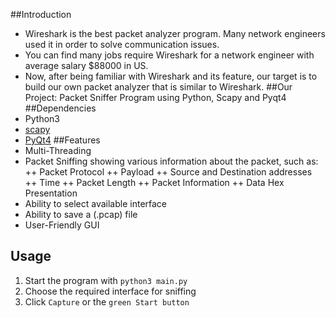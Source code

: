 
##Introduction 
+ Wireshark is the best packet analyzer program. Many network engineers used it in order to solve communication issues. 
+ You can find many jobs require Wireshark for a network engineer with average salary $88000 in US. 
+ Now, after being familiar with Wireshark and its feature, our target is to build our own packet analyzer that is similar to Wireshark.
##Our Project:
Packet Sniffer Program using Python, Scapy and Pyqt4
##Dependencies
+ Python3
+ [scapy](https://github.com/phaethon/scapy)
+ [PyQt4](https://sourceforge.net/projects/pyqt/files/PyQt4/PyQt-4.11.4/PyQt4-4.11.4-gpl-Py3.4-Qt5.5.0-x64.exe/download)
##Features
+ Multi-Threading
+ Packet Sniffing showing various information about the packet, such as: 
++ Packet Protocol
++ Payload
++ Source and Destination addresses
++ Time
++ Packet Length
++ Packet Information
++ Data Hex Presentation
+ Ability to select available interface
+ Ability to save a (.pcap) file
+ User-Friendly GUI
## Usage
1. Start the program with `python3 main.py`
2. Choose the required interface for sniffing
3. Click `Capture` or the `green Start button`

